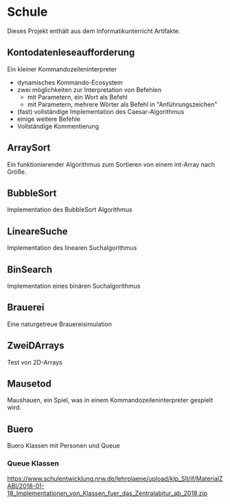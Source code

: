 # Schule

Dieses Projekt enthält aus dem Informatikunterricht Artifakte.

## Kontodatenleseaufforderung
Ein kleiner Kommandozeileninterpreter
- dynamisches Kommando-Ecosystem
- zwei möglichkeiten zur Interpretation von Befehlen
  - mit Parametern, ein Wort als Befehl
  - mit Parametern, mehrere Wörter als Befehl in "Anführungszeichen"
- (fast) vollständige Implementation des Caesar-Algorithmus
- einige weitere Befehle
- Vollständige Kommentierung

## ArraySort
Ein funktionierender Algorithmus zum Sortieren von einem int-Array nach Größe.

## BubbleSort
Implementation des BubbleSort Algorithmus

## LineareSuche
Implementation des linearen Suchalgorithmus

## BinSearch
Implementation eines binären Suchalgorithmus

## Brauerei
Eine naturgetreue Brauereisimulation

## ZweiDArrays
Test von 2D-Arrays

## Mausetod
Maushauen, ein Spiel, was in einem Kommandozeileninterpreter gespielt wird.

## Buero
Buero Klassen mit Personen und Queue

### Queue Klassen

https://www.schulentwicklung.nrw.de/lehrplaene/upload/klp_SII/if/MaterialZABI/2018-01-18_Implementationen_von_Klassen_fuer_das_Zentralabitur_ab_2018.zip
